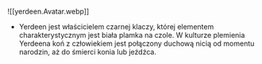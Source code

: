 ![[yerdeen.Avatar.webp]]

* Yerdeen jest właścicielem czarnej klaczy, której elementem charakterystycznym jest biała plamka na czole. W kulturze plemienia Yerdeena koń z człowiekiem jest połączony duchową nicią od momentu narodzin, aż do śmierci konia lub jeźdźca.